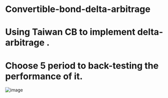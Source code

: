 # Convertible-bond-delta-arbitrage

# Using Taiwan CB to implement delta-arbitrage .
# Choose 5 period to back-testing the performance of it.

![image](performance_of_cb.jpg)
